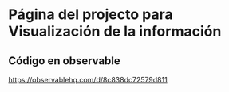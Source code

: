 # Página del projecto para Visualización de la información

## Código en observable 

https://observablehq.com/d/8c838dc72579d811

